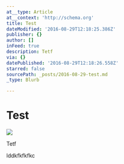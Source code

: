 ```yaml
---
at__type: Article
at__context: 'http://schema.org'
title: Test
dateModified: '2016-08-29T12:18:25.386Z'
publisher: {}
author: []
inFeed: true
description: Tetf
via: {}
datePublished: '2016-08-29T12:18:26.558Z'
starred: false
sourcePath: _posts/2016-08-29-test.md
_type: Blurb

---
```

# Test

<article style=""><img src="https://the-grid-user-content.s3-us-west-2.amazonaws.com/4b4f23ce-d9a0-412f-a25e-608f5fce0399.jpg" /></article>

Tetf

lddkfkfkfkc